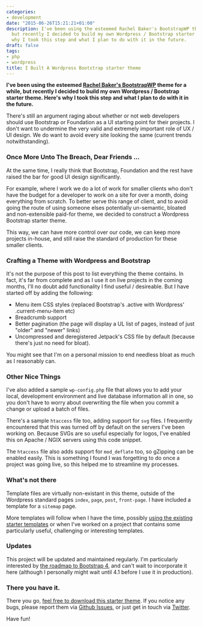 ```yaml
---
categories:
- development
date: "2015-06-26T15:21:21+01:00"
description: I've been using the esteemed Rachel Baker's BootstrapWP theme for a while,
  but recently I decided to build my own Wordpress / Bootstrap starter theme. Here's
  why I took this step and what I plan to do with it in the future.
draft: false
tags:
- php
- wordpress
title: I Built A Wordpress Bootstrap starter theme
---
```


**I've been using the esteemed [Rachel Baker's BootstrapWP](https://github.com/rachelbaker/bootstrapwp-Twitter-Bootstrap-for-WordPress/tree/bootstrap3 "Rachel Baker's BootstrapWP on GitHub") theme for a while, but recently I decided to build my own Wordpress / Bootstrap starter theme. Here's why I took this step and what I plan to do with it in the future.**

There's still an argument raging about whether or not web developers should use Bootstrap or Foundation as a UI starting point for their projects. I don't want to undermine the very valid and extremely important role of UX / UI design. We do want to avoid every site looking the same (current trends notwithstanding).

### Once More Unto The Breach, Dear Friends ...

At the same time, I really think that Bootstrap, Foundation and the rest have raised the bar for good UI design significantly.

For example, where I work we do a lot of work for smaller clients who don't have the budget for a developer to work on a site for over a month, doing everything from scratch. To better serve this range of client, and to avoid going the route of using someone elses potentially un-semantic, bloated and non-extensible paid-for theme, we decided to construct a Wordpress Bootstrap starter theme.

This way, we can have more control over our code, we can keep more projects in-house, and still raise the standard of production for these smaller clients.

### Crafting a Theme with Wordpress and Bootstrap

It's not the purpose of this post to list everything the theme contains. In fact, it's far from complete and as I use it on live projects in the coming months, I'll no doubt add functionality I find useful / desireable. But I have started off by adding the following:

- Menu item CSS styles (replaced Bootstrap's .active with Wordpress' .current-menu-item etc)
- Breadcrumb support
- Better pagination (the page will display a UL list of pages, instead of just "older" and "newer" links)
- Uncompressed and deregistered Jetpack's CSS file by default (because there's just no need for bloat).

You might see that I'm on a personal mission to end needless bloat as much as I reasonably can.

### Other Nice Things

I've also added a sample `wp-config.php` file that allows you to add your local, development environment and live database information all in one, so you don't have to worry about overwriting the file when you commit a change or upload a batch of files.

There's a sample `htaccess` file too, adding support for `svg` files. I frequently encountered that this was turned off by default on the servers I've been working on. Because SVGs are so useful especially for logos, I've enabled this on Apache / NGIX servers using this code snippet.

The `htaccess` file also adds support for `mod_deflate` too, so gZipping can be enabled easily. This is something I found I was forgetting to do once a project was going live, so this helped me to streamline my processes.

### What's not there

Template files are virtually non-existant in this theme, outside of the Wordpress standard pages `index`, `page`, `post`, `front-page`. I have included a template for a `sitemap` page.

More templates will follow when I have the time, possibly [using the existing starter templates](http://getbootstrap.com/getting-started/#examples "example pages constructed with Bootstrap") or when I've worked on a project that contains some particularly useful, challenging or interesting templates.

### Updates

This project will be updated and maintained regularly. I'm particularly interested by [the roadmap to Bootstrap 4](http://blog.getbootstrap.com/2014/10/29/bootstrap-3-3-0-released/ "Bootstrap blog post containing info about Bootstrap 4"), and can't wait to incorporate it here (although I personally might wait until 4.1 before I use it in production).

### There you have it.

There you go, [feel free to download this starter theme](https://github.com/endymion1818/blazebase/ "Link to Blaze Base starter Wordpress theme"). If you notice any bugs, please report them via [Github Issues](https://github.com/endymion1818/blazebase "GitHub repository for this theme"), or just get in touch via [Twitter](https://twitter.com/muzzlehatch_ "Benjamin Read on Twitter").

Have fun!
